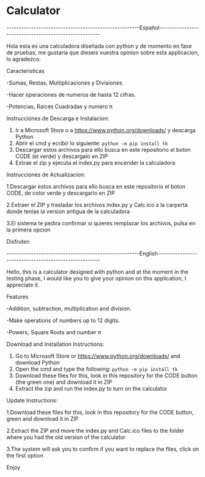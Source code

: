 # Calculator


------------------------------------------------------Español------------------------------------------------------

Hola esta es una calculadora diseñada con python y de momento en fase de pruebas, me gustaria que dieseis vuestra opinion sobre esta applicacion, lo agradezco. 

Caracteristicas

-Sumas, Restas, Multiplicaciones y Divisiones.

-Hacer operaciones de numeros de hasta 12 cifras.

-Potencias, Raices Cuadradas y numero π

Instrucciones de Descarga e Instalacion:

1. Ir a Microsoft Store o a https://www.python.org/downloads/ y descarga Python
2. Abrir el cmd y ecribir lo siguiente: `python -m pip install tk`
3. Descargar estos archivos para ello busca en este repositorio el boton CODE (el verde) y descargalo en ZIP
4. Extrae el zip y ejecuta el index.py para encender la calculadora

Instrucciones de Actualizacion:

1.Descargar estos archivos para ello busca en este repositorio el boton CODE, de color verde y descargarlo en ZIP

2.Extraer el ZIP y trasladar los archivos index.py y Calc.ico a la carperta donde tenias la version antigua de la calculadora

3.El sistema te pedira confirmar si quieres remplazar los archivos, pulsa en la primera opcion

Disfruten

------------------------------------------------------English------------------------------------------------------

Hello, this is a calculator designed with python and at the moment in the testing phase, I would like you to give your opinion on this application, I appreciate it.

Features

-Addition, subtraction, multiplication and division.

-Make operations of numbers up to 12 digits.

-Powers, Square Roots and number π

Download and Installation Instructions:

1. Go to Microsoft Store or https://www.python.org/downloads/ and download Python
2. Open the cmd and type the following: `python -m pip install tk`
3. Download these files for this, look in this repository for the CODE button (the green one) and download it in ZIP
4. Extract the zip and run the index.py to turn on the calculator

Update Instructions:

1.Download these files for this, look in this repository for the CODE button, green and download it in ZIP

2.Extract the ZIP and move the index.py and Calc.ico files to the folder where you had the old version of the calculator

3.The system will ask you to confirm if you want to replace the files, click on the first option

Enjoy
